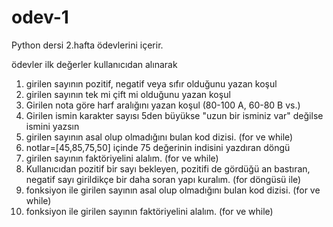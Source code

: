 # odev-1

Python dersi 2.hafta ödevlerini içerir.

ödevler
ilk değerler kullanıcıdan alınarak
1. girilen sayının pozitif, negatif veya sıfır olduğunu yazan koşul
2. girilen sayının tek mi çift mi olduğunu yazan koşul
3. Girilen nota göre harf aralığını yazan koşul (80-100 A, 60-80 B vs.)
4. Girilen ismin karakter sayısı 5den büyükse "uzun bir isminiz var" değilse ismini yazsın
5. girilen sayının asal olup olmadığını bulan kod dizisi. (for ve while)
6. notlar=[45,85,75,50] içinde 75 değerinin indisini yazdıran döngü
7. girilen sayının faktöriyelini alalım. (for ve while)
8. Kullanıcıdan pozitif bir sayı bekleyen, pozitifi de gördüğü an bastıran, negatif sayı girildikçe bir daha soran yapı kuralım. (for döngüsü ile)
9. fonksiyon ile girilen sayının asal olup olmadığını bulan kod dizisi. (for ve while)
10. fonksiyon ile girilen sayının faktöriyelini alalım. (for ve while)




